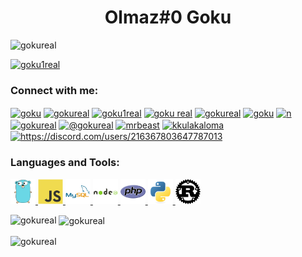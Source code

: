 <h1 align="center">Olmaz#0 Goku</h1>
<p align="left"> <img src="https://komarev.com/ghpvc/?username=gokureal&label=Profile%20views&color=f50000&style=flat" alt="gokureal" /> </p>

<p align="left"> <a href="https://twitter.com/goku1real" target="blank"><img src="https://img.shields.io/twitter/follow/goku1real?logo=twitter&style=for-the-badge" alt="goku1real" /></a> </p>

<h3 align="left">Connect with me:</h3>
<p align="left">
<a href="https://codepen.io/goku" target="blank"><img align="center" src="https://raw.githubusercontent.com/rahuldkjain/github-profile-readme-generator/master/src/images/icons/Social/codepen.svg" alt="goku" height="30" width="40" /></a>
<a href="https://dev.to/gokureal" target="blank"><img align="center" src="https://raw.githubusercontent.com/rahuldkjain/github-profile-readme-generator/master/src/images/icons/Social/devto.svg" alt="gokureal" height="30" width="40" /></a>
<a href="https://twitter.com/goku1real" target="blank"><img align="center" src="https://raw.githubusercontent.com/rahuldkjain/github-profile-readme-generator/master/src/images/icons/Social/twitter.svg" alt="goku1real" height="30" width="40" /></a>
<a href="https://linkedin.com/in/goku real" target="blank"><img align="center" src="https://raw.githubusercontent.com/rahuldkjain/github-profile-readme-generator/master/src/images/icons/Social/linked-in-alt.svg" alt="goku real" height="30" width="40" /></a>
<a href="https://codesandbox.com/gokureal" target="blank"><img align="center" src="https://raw.githubusercontent.com/rahuldkjain/github-profile-readme-generator/master/src/images/icons/Social/codesandbox.svg" alt="gokureal" height="30" width="40" /></a>
<a href="https://kaggle.com/goku" target="blank"><img align="center" src="https://raw.githubusercontent.com/rahuldkjain/github-profile-readme-generator/master/src/images/icons/Social/kaggle.svg" alt="goku" height="30" width="40" /></a>
<a href="https://instagram.com/n" target="blank"><img align="center" src="https://raw.githubusercontent.com/rahuldkjain/github-profile-readme-generator/master/src/images/icons/Social/instagram.svg" alt="n" height="30" width="40" /></a>
<a href="https://dribbble.com/gokureal" target="blank"><img align="center" src="https://raw.githubusercontent.com/rahuldkjain/github-profile-readme-generator/master/src/images/icons/Social/dribbble.svg" alt="gokureal" height="30" width="40" /></a>
<a href="https://hashnode.com/@gokureal" target="blank"><img align="center" src="https://raw.githubusercontent.com/rahuldkjain/github-profile-readme-generator/master/src/images/icons/Social/hashnode.svg" alt="@gokureal" height="30" width="40" /></a>
<a href="https://www.youtube.com/mrbeast" target="blank"><img align="center" src="https://raw.githubusercontent.com/rahuldkjain/github-profile-readme-generator/master/src/images/icons/Social/youtube.svg" alt="mrbeast" height="30" width="40" /></a>
<a href="https://www.hackerrank.com/kkulakaloma" target="blank"><img align="center" src="https://raw.githubusercontent.com/rahuldkjain/github-profile-readme-generator/master/src/images/icons/Social/hackerrank.svg" alt="kkulakaloma" height="30" width="40" /></a>
<a href="https:/discord.com/users/216367803647787013" target="blank"><img align="center" src="https://raw.githubusercontent.com/rahuldkjain/github-profile-readme-generator/master/src/images/icons/Social/discord.svg" alt="https://discord.com/users/216367803647787013" height="30" width="40" /></a>
</p>

<h3 align="left">Languages and Tools:</h3>
<p align="left"> <a href="https://golang.org" target="_blank" rel="noreferrer"> <img src="https://raw.githubusercontent.com/devicons/devicon/master/icons/go/go-original.svg" alt="go" width="40" height="40"/> </a> <a href="https://developer.mozilla.org/en-US/docs/Web/JavaScript" target="_blank" rel="noreferrer"> <img src="https://raw.githubusercontent.com/devicons/devicon/master/icons/javascript/javascript-original.svg" alt="javascript" width="40" height="40"/> </a> <a href="https://www.mysql.com/" target="_blank" rel="noreferrer"> <img src="https://raw.githubusercontent.com/devicons/devicon/master/icons/mysql/mysql-original-wordmark.svg" alt="mysql" width="40" height="40"/> </a> <a href="https://nodejs.org" target="_blank" rel="noreferrer"> <img src="https://raw.githubusercontent.com/devicons/devicon/master/icons/nodejs/nodejs-original-wordmark.svg" alt="nodejs" width="40" height="40"/> </a> <a href="https://www.php.net" target="_blank" rel="noreferrer"> <img src="https://raw.githubusercontent.com/devicons/devicon/master/icons/php/php-original.svg" alt="php" width="40" height="40"/> </a> <a href="https://www.python.org" target="_blank" rel="noreferrer"> <img src="https://raw.githubusercontent.com/devicons/devicon/master/icons/python/python-original.svg" alt="python" width="40" height="40"/> </a> <a href="https://www.rust-lang.org" target="_blank" rel="noreferrer"> <img src="https://raw.githubusercontent.com/devicons/devicon/master/icons/rust/rust-plain.svg" alt="rust" width="40" height="40"/> </a> </p>

<p><img align="left" src="https://github-readme-stats.vercel.app/api/top-langs?username=gokureal&show_icons=true&locale=en&layout=compact" alt="gokureal" /></p>

<p>&nbsp;<img align="center" src="https://github-readme-stats.vercel.app/api?username=gokureal&show_icons=true&locale=en" alt="gokureal" /></p>

<p><img align="center" src="https://github-readme-streak-stats.herokuapp.com/?user=gokureal&" alt="gokureal" /></p>
